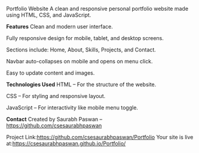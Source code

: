 Portfolio Website
A clean and responsive personal portfolio website made using HTML, CSS, and JavaScript.

**Features**
Clean and modern user interface.

Fully responsive design for mobile, tablet, and desktop screens.

Sections include: Home, About, Skills, Projects, and Contact.

Navbar auto-collapses on mobile and opens on menu click.

Easy to update content and images.

**Technologies Used**
HTML – For the structure of the website.

CSS – For styling and responsive layout.

JavaScript – For interactivity like mobile menu toggle.

**Contact**
Created by Saurabh Paswan – https://github.com/csesaurabhpaswan

Project Link:https://github.com/csesaurabhpaswan/Portfolio
Your site is live at:https://csesaurabhpaswan.github.io/Portfolio/
